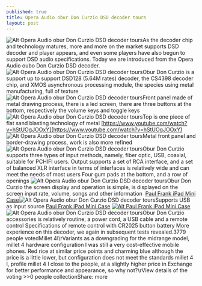 ```yaml
---
published: true
title: Opera Audio obur Don Curzio DSD decoder tours
layout: post
---
```

![Alt Opera Audio obur Don Curzio DSD decoder tours](https://c2.staticflickr.com/8/7716/26927393944_cea8f8f049_z.jpg)As the decoder chip and technology matures, more and more on the market supports DSD decoder and player appears, and even some players have also begun to support DSD audio specifications. Today we are introduced from the Opera Audio oubo Don Curzio DSD decoder. ![Alt Opera Audio obur Don Curzio DSD decoder tours](https://c2.staticflickr.com/8/7182/27437953122_f276891310_z.jpg)Obur Don Curzio is a support up to support DSD128 (5.64M rates) decoder, the CS4398 decoder chip, and XMOS asynchronous processing module, the species using metal manufacturing, full of texture ![Alt Opera Audio obur Don Curzio DSD decoder tours](https://c2.staticflickr.com/8/7509/27502463936_80dbc337db_z.jpg)Front panel made of metal drawing process, there is a led screen, there are three buttons at the bottom, respectively the volume keys and toggle keys ![Alt Opera Audio obur Don Curzio DSD decoder tours](https://c2.staticflickr.com/8/7407/27536886155_03033c8cc2_z.jpg)Top is one piece of flat sand blasting technology of metal [https://www.youtube.com/watch?v=hStUOgJOOxY](https://www.youtube.com/watch?v=hStUOgJOOxY)  ![Alt Opera Audio obur Don Curzio DSD decoder tours](https://c2.staticflickr.com/8/7495/27502472486_50fa53d3b1_z.jpg)Metal front panel and border-drawing process, work is also more refined ![Alt Opera Audio obur Don Curzio DSD decoder tours](https://c2.staticflickr.com/8/7224/27502477156_ba3a874610_z.jpg)Obur Don Curzio supports three types of input methods, namely, fiber optic, USB, coaxial, suitable for PCHIFI users. Output supports a set of RCA interface, and a set of balanced XLR interface in terms of interfaces is relatively wide and can meet the needs of most users Four gum pads at the bottom, and a row of openings ![Alt Opera Audio obur Don Curzio DSD decoder tours](https://c2.staticflickr.com/8/7358/27464610271_a0c40e1f2d_z.jpg)Obur Don Curzio the screen display and operation is simple, is displayed on the screen input rate, volume, songs and other information  [Paul Frank iPad Mini Case](http://www.nodcase.com/paul-frank-ipad-mini-case-navy-monkey-p-3469.html)![Alt Opera Audio obur Don Curzio DSD decoder tours](https://c2.staticflickr.com/8/7377/26928487083_16a8080d00_z.jpg)Supports USB as input source [Paul Frank iPad Mini Case](http://www.szbuzz.com/2016/03/25/spring-of-2016-apple-product-launches/) [![Alt Paul Frank iPad Mini Case](http://www.nodcase.com/images/large/apple_case/paul_frank_mi110_lrg.jpg)](http://www.nodcase.com/paul-frank-ipad-mini-case-navy-monkey-p-3469.html)![Alt Opera Audio obur Don Curzio DSD decoder tours](https://c2.staticflickr.com/8/7614/27502507186_5d660c4da0_z.jpg)Obur Don Curzio accessories is relatively routine, a power cord, a USB cable and a remote control Specifications of remote control with CR2025 button battery More experience on this decoder, we again in subsequent tests revealed.3779 people votedMillet 4I\rVariants as a downgrading for the midrange model, millet 4 hardware configuration I was still a very cost-effective mobile phones. Red rice at similar price points and charming blue although the price is a little lower, but configuration does not meet the standards millet 4 I, profile millet 4 I close to the people, at a slightly higher price in Exchange for better performance and appearance, so why not?\rView details of the voting >>0 people collectionShare: more